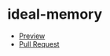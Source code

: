 # ideal-memory

- [Preview](https://patryk1777.github.io/ideal-memory/)
- [Pull Request](https://github.com/patryk1777/ideal-memory/pull/1/files)
  

